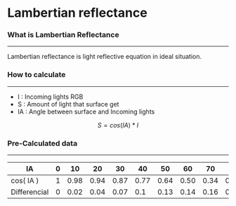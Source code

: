 # Lambertian reflectance
### What is Lambertian Reflectance
---
 Lambertian reflectance is light reflective equation in ideal situation.
### How to calculate
---
- I : Incoming lights RGB
- S : Amount of light that surface get
- IA : Angle between surface and Incoming lights

$$S = cos( IA ) * I$$
### Pre-Calculated data
---

| IA           | 0   | 10   | 20   | 30   | 40   | 50   | 60   | 70   | 80   | 90   |
| ------------ | --- | ---- | ---- | ---- | ---- | ---- | ---- | ---- | ---- | ---- |
| cos( IA )    | 1   | 0.98 | 0.94 | 0.87 | 0.77 | 0.64 | 0.50 | 0.34 | 0.17 | 0    |
| Differencial | 0   | 0.02 | 0.04 | 0.07 | 0.1  | 0.13 | 0.14 | 0.16 | 0.17 | 0.17 |



